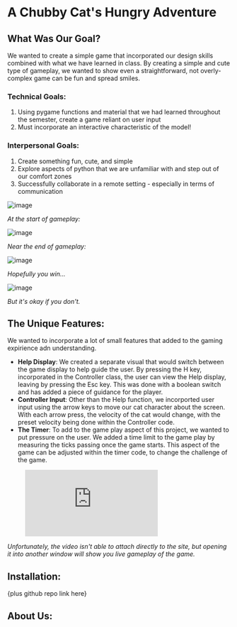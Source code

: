 # A Chubby Cat's Hungry Adventure

## What Was Our Goal?
We wanted to create a simple game that incorporated our design skills combined with what we have learned in class. By creating a simple and cute type of gameplay, we wanted to show even a straightforward, not overly-complex game can be fun and spread smiles.

### Technical Goals:
1. Using pygame functions and material that we had learned throughout the semester, create a game reliant on user input
2. Must incorporate an interactive characteristic of the model!

### Interpersonal Goals:
1. Create something fun, cute, and simple
2. Explore aspects of python that we are unfamiliar with and step out of our comfort zones
3. Successfully collaborate in a remote setting - especially in terms of communication

![image](https://drive.google.com/uc?export=view&id=1wYXIG-SPNZAbNIImqOfeDbsfqWUm_EU6)

*At the start of gameplay:*

![image](https://drive.google.com/uc?export=view&id=1VSuAVc0k0ZtXJV5413zp_YP-L2WgBDPF)

*Near the end of gameplay:*

![image](https://drive.google.com/uc?export=view&id=1Xss0wi1UCGDNKC3UwMgfxlPt-OkJ-Bvm)

*Hopefully you win...*

![image](https://drive.google.com/uc?export=view&id=1CuyDsXaDHj0VPLDMZwPVc7SxgniVY9dl)

*But it's okay if you don't.*

## The Unique Features:
We wanted to incorporate a lot of small features that added to the gaming expirience adn understanding.
- **Help Display**: We created a separate visual that would switch between the game display to help guide the user. By pressing the H key, incorporated in the Controller class, the user can view the Help display, leaving by pressing the Esc key. This was done with a boolean switch and has added a piece of guidance for the player.
- **Controller Input**: Other than the Help function, we incorported user input using the arrow keys to move our cat character about the screen. With each arrow press, the velocity of the cat would change, with the preset velocity being done within the Controller code.
- **The Timer**: To add to the game play aspect of this project, we wanted to put pressure on the user. We added a time limit to the game play by measuring the ticks passing once the game starts. This aspect of the game can be adjusted within the timer code, to change the challenge of the game. 

<figure class="video_container">
  <iframe src="https://www.youtube.com/watch?v=DTMZAqHusDY" frameborder="0" allowfullscreen="true"> </iframe>
</figure>

*Unfortunately, the video isn't able to attach directly to the site, but opening it into another window will show you live gameplay of the game.*

## Installation:
{plus github repo link here}

## About Us:

